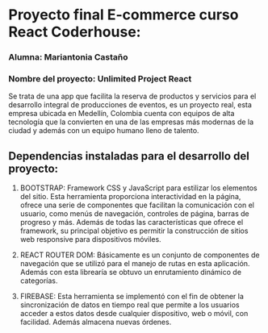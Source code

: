 # Proyecto final E-commerce curso React Coderhouse:

### Alumna: Mariantonia Castaño
### Nombre del proyecto: Unlimited Project React


Se trata de una app que facilita la reserva de productos y servicios para el desarrollo integral de producciones de eventos, es un proyecto real, esta empresa ubicada en Medellín, Colombia cuenta con equipos de alta tecnología que la convierten en una de las empresas más modernas de la ciudad y además con un equipo humano lleno de talento.


## Dependencias instaladas para el desarrollo del proyecto:

1. BOOTSTRAP: Framework CSS y JavaScript para estilizar los elementos del sitio. Esta herramienta proporciona interactividad en la página, ofrece una serie de componentes que facilitan la comunicación con el usuario, como menús de navegación, controles de página, barras de progreso y más.
Además de todas las características que ofrece el framework, su principal objetivo es permitir la construcción de sitios web responsive para dispositivos móviles.


2. REACT ROUTER DOM: Básicamente es un conjunto de componentes de navegación que se utilizó para el manejo de rutas en esta aplicación. Además con esta librearía se obtuvo un enrutamiento dinámico de categorías.

3. FIREBASE: Esta herramienta se implementó con el fin de obtener la sincronización de datos en tiempo real que permite a los usuarios acceder a estos datos desde cualquier dispositivo, web o móvil, con facilidad. Además almacena nuevas órdenes.



